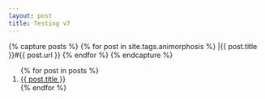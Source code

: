 ```yaml
---
layout: post
title: Testing v7
---
```


{% capture posts %}
  {% for post in site.tags.animorphosis %}
    |{{ post.title }}#{{ post.url }}
  {% endfor %}
{% endcapture %}
<ol>
{% for post in posts %}
<a class="post-title" href="{{ site.baseurl }}{{ post.url }}">
<li> {{ post.title }} </li>
</a>
{% endfor %}
</ol>
